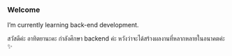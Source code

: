 ### Welcome
I’m currently learning back-end development. 

สวัสดีค่ะ อาทิตยานะคะ กำลังศึกษา backend ค่ะ หวังว่าจะได้สร้างผลงานที่หลากหลายในอนาคตค่ะ ✨


<!--
**sunathi/sunathi** is a ✨ _special_ ✨ repository because its `README.md` (this file) appears on your GitHub profile.

Here are some ideas to get you started:

- 🔭 I’m currently working on ...
- 🌱 I’m currently learning website development.
- 👯 I’m looking to collaborate on ...
- 🤔 I’m looking for help with ...
- 💬 Ask me about ...
- 📫 How to reach me: ...
- 😄 Pronouns: ...
- ⚡ Fun fact: ...
-->
